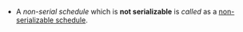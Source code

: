 - A *non-serial schedule* which is **not serializable** is *called* as a <u>non-serializable schedule</u>.

